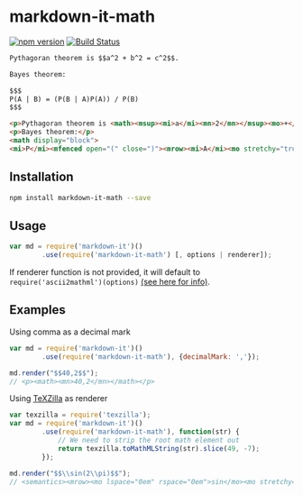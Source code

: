 markdown-it-math
================

[![npm version](https://badge.fury.io/js/markdown-it-math.svg)](http://badge.fury.io/js/markdown-it-math)
[![Build Status](https://travis-ci.org/runarberg/markdown-it-math.svg?branch=master)](https://travis-ci.org/runarberg/markdown-it-math)

```md
Pythagoran theorem is $$a^2 + b^2 = c^2$$.

Bayes theorem:

$$$
P(A | B) = (P(B | A)P(A)) / P(B)
$$$
```

```html
<p>Pythagoran theorem is <math><msup><mi>a</mi><mn>2</mn></msup><mo>+</mo><msup><mi>b</mi><mn>2</mn></msup><mo>=</mo><msup><mi>c</mi><mn>2</mn></msup></math>.</p>
<p>Bayes theorem:</p>
<math display="block">
<mi>P</mi><mfenced open="(" close=")"><mrow><mi>A</mi><mo stretchy="true" lspace="veryverythickmathspace" rspace="veryverythickmathspace">|</mo><mi>B</mi></mrow></mfenced><mo>=</mo><mfrac><mrow><mi>P</mi><mfenced open="(" close=")"><mrow><mi>B</mi><mo stretchy="true" lspace="veryverythickmathspace" rspace="veryverythickmathspace">|</mo><mi>A</mi></mrow></mfenced><mi>P</mi><mfenced open="(" close=")"><mi>A</mi></mfenced></mrow><mrow><mi>P</mi><mfenced open="(" close=")"><mi>B</mi></mfenced></mrow></mfrac></math>
```

Installation
------------

```sh
npm install markdown-it-math --save
```

Usage
-----

```js
var md = require('markdown-it')()
        .use(require('markdown-it-math') [, options | renderer]);
```

If renderer function is not provided, it will default to
`require('ascii2mathml')(options)`
[(see here for info)](http://runarberg.github.io/ascii2mathml/).


Examples
--------

Using comma as a decimal mark

```js
var md = require('markdown-it')()
        .use(require('markdown-it-math'), {decimalMark: ','});

md.render("$$40,2$$");
// <p><math><mn>40,2</mn></math></p>
```

Using [TeXZilla](http://fred-wang.github.io/TeXZilla/) as renderer

```js
var texzilla = require('texzilla');
var md = require('markdown-it')()
        .use(require('markdown-it-math'), function(str) {
            // We need to strip the root math element out
            return texzilla.toMathMLString(str).slice(49, -7);
        });

md.render("$$\\sin(2\\pi)$$");
// <semantics><mrow><mo lspace="0em" rspace="0em">sin</mo><mo stretchy="false">(</mo><mn>2</mn><mi>π;</mi><mo stretchy="false">)</mo></mrow><annotation encoding="TeX">\sin(2\pi)</annotation></semantics>
```
